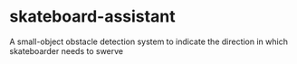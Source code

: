# skateboard-assistant
A small-object obstacle detection system to indicate the direction in which skateboarder needs to swerve
